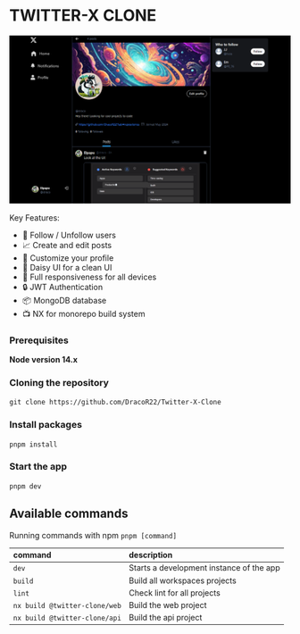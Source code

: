 # TWITTER-X CLONE

<p align="center">
<img alt='/' src="/screenshots/profile.png" width="900px" height="auto"/>
</p>

Key Features:

- 🤖 Follow / Unfollow users
- 📈 Create and edit posts
- 🦾 Customize your profile
- 💎 Daisy UI for a clean UI
- 📱 Full responsiveness for all devices
- 🔒 JWT Authentication
- 📦 MongoDB database
- 📺 NX for monorepo build system


### Prerequisites

**Node version 14.x**

### Cloning the repository

```shell
git clone https://github.com/DracoR22/Twitter-X-Clone
```

### Install packages

```shell
pnpm install
```

### Start the app

```shell
pnpm dev
```

## Available commands

Running commands with npm `pnpm [command]`

| command | description                              |
| :------ | :--------------------------------------- |
| `dev`   | Starts a development instance of the app |
| `build` | Build all workspaces projects            |
| `lint`  | Check lint for all projects              |
| `nx build @twitter-clone/web` | Build the web project           |
| `nx build @twitter-clone/api` | Build the api project           |